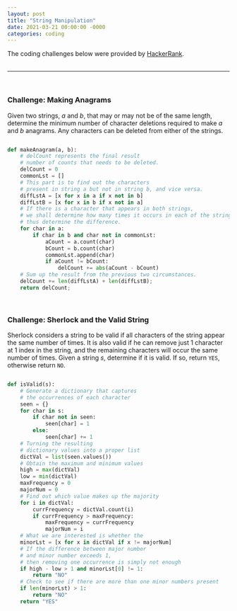 ```yaml
---
layout: post
title: "String Manipulation"
date: 2021-03-21 00:00:00 -0000
categories: coding 
---
```


The coding challenges below were provided by [HackerRank](https://www.hackerrank.com/interview/interview-preparation-kit/strings/challenges).  
<br>
<hr>
<br>

### Challenge: Making Anagrams 

Given two strings, _a_ and _b_, that may or may not be of the same length, determine the minimum number of character deletions required to make _a_ and  _b_ anagrams. Any characters can be deleted from either of the strings.

```python

def makeAnagram(a, b):
    # delCount represents the final result
    # number of counts that needs to be deleted.
    delCount = 0
    commonLst = [] 
    # This part is to find out the characters 
    # present in string a but not in string b, and vice versa.
    diffLstA = [x for x in a if x not in b]
    diffLstB = [x for x in b if x not in a]
    # If there is a character that appears in both strings, 
    # we shall determine how many times it occurs in each of the string, 
    # thus determine the difference.
    for char in a:
        if char in b and char not in commonLst:
            aCount = a.count(char)
            bCount = b.count(char)
            commonLst.append(char)
            if aCount != bCount:
                delCount += abs(aCount - bCount)    
    # Sum up the result from the previous two circumstances.                 
    delCount += len(diffLstA) + len(diffLstB);
    return delCount;

```

<br>

### Challenge: Sherlock and the Valid String

Sherlock considers a string to be valid if all characters of the string appear the same number of times. It is also valid if he can remove just 1 character at 1 index in the string, and the remaining characters will occur the same number of times. Given a string _s_, determine if it is valid. If so, return <code>YES</code>, otherwise return <code>NO</code>.


```python

def isValid(s):
    # Generate a dictionary that captures 
    # the occurrences of each character
    seen = {}
    for char in s:
        if char not in seen:
            seen[char] = 1
        else:
            seen[char] += 1
    # Turning the resulting 
    # dictionary values into a proper list
    dictVal = list(seen.values())
    # Obtain the maximum and minimum values
    high = max(dictVal)
    low = min(dictVal)
    maxFrequency = 0
    majorNum = 0
    # Find out which value makes up the majority
    for i in dictVal:
        currFrequency = dictVal.count(i)
        if currFrequency > maxFrequency:
            maxFrequency = currFrequency
            majorNum = i 
    # What we are interested is whether the 
    minorLst = [x for x in dictVal if x != majorNum]
    # If the difference between major number
    # and minor number exceeds 1, 
    # then removing one occurrence is simply not enough
    if high - low > 1 and minorLst[0] != 1:
        return "NO"
    # Check to see if there are more than one minor numbers present
    if len(minorLst) > 1:
        return "NO"
    return "YES"
  
```
